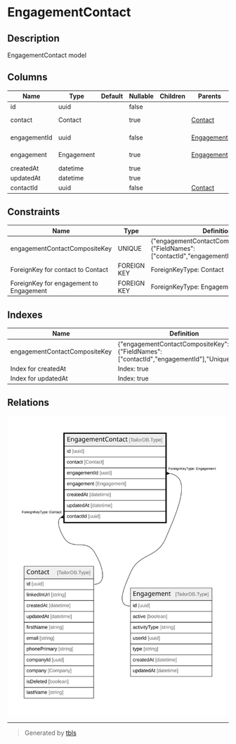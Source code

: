 # EngagementContact

## Description

EngagementContact model

## Columns

| Name | Type | Default | Nullable | Children | Parents | Comment |
| ---- | ---- | ------- | -------- | -------- | ------- | ------- |
| id | uuid |  | false |  |  |  |
| contact | Contact |  | true |  | [Contact](Contact.md) | Link to the Contact |
| engagementId | uuid |  | false |  | [Engagement](Engagement.md) | Engagement ID |
| engagement | Engagement |  | true |  | [Engagement](Engagement.md) | Link to the Engagement |
| createdAt | datetime |  | true |  |  | createdAt |
| updatedAt | datetime |  | true |  |  | updatedAt |
| contactId | uuid |  | false |  | [Contact](Contact.md) | Contact ID |

## Constraints

| Name | Type | Definition |
| ---- | ---- | ---------- |
| engagementContactCompositeKey | UNIQUE | {"engagementContactCompositeKey":{"FieldNames":["contactId","engagementId"],"Unique":true}} |
| ForeignKey for contact to Contact | FOREIGN KEY | ForeignKeyType: Contact |
| ForeignKey for engagement to Engagement | FOREIGN KEY | ForeignKeyType: Engagement |

## Indexes

| Name | Definition |
| ---- | ---------- |
| engagementContactCompositeKey | {"engagementContactCompositeKey":{"FieldNames":["contactId","engagementId"],"Unique":true}} |
| Index for createdAt | Index: true |
| Index for updatedAt | Index: true |

## Relations

![er](EngagementContact.svg)

---

> Generated by [tbls](https://github.com/k1LoW/tbls)
